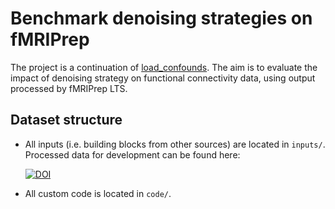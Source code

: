 # Benchmark denoising strategies on fMRIPrep 

The project is a continuation of [load_confounds](https://github.com/SIMEXP/load_confounds).
The aim is to evaluate the impact of denoising strategy on functional connectivity data, using output processed by fMRIPrep LTS.

## Dataset structure

- All inputs (i.e. building blocks from other sources) are located in
  `inputs/`.
  Processed data for development can be found here:

  [![DOI](https://zenodo.org/badge/DOI/10.5281/zenodo.5764254.svg)](https://doi.org/10.5281/zenodo.5764254)


- All custom code is located in `code/`.

